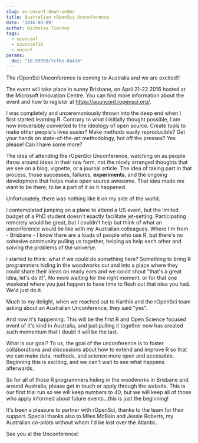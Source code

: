```yaml
---
slug: au-unconf-down-under
title: Australian rOpenSci Unconference
date: '2016-03-09'
author: Nicholas Tierney
tags:
  - ozunconf
  - ozunconf16
  - unconf
params:
  doi: "10.59350/tcfbn-0a416"
---
```


The rOpenSci Unconference is coming to Australia and we are excited!!

The event will take place in sunny Brisbane, on April 21-22 2016 hosted at the Microsoft Innovation Centre. You can find more information about the event and how to register at https://auunconf.ropensci.org/.

I was completely and unceremoniously thrown into the deep end when I first started learning R. Contrary to what I initially thought possible, I am now irreversibly converted to the ideology of open source. Create tools to make other people's lives easier? Make methods easily reproducible? Get your hands on state-of-the-art methodology, hot off the presses? Yes please! Can I have some more?

The idea of attending the rOpenSci Unconference, watching on as people throw around ideas in their raw form, not the nicely arranged thoughts that we see on a blog, vignette, or a journal article. The idea of taking part in that process, those successes, failures, __experiments__, and the ongoing development that helps make open source awesome. That _idea_ made me want to be there, to be a part of it as it happened.

Unfortunately, there was nothing like it on my side of the world.

I contemplated jumping on a plane to attend a US event, but the limited budget of a PhD student doesn't exactly facilitate jet-setting. Participating remotely would be great, but I couldn't help but think of what an unconference would be like with my Australian colleagues. Where I'm from - Brisbane - I know there are a loads of people who use R, but there's no cohesive community pulling us together, helping us help each other and solving the problems of the universe.

I started to think: what if we could do something here? Something to bring R programmers hiding in the woodworks out and into a place where they could share their ideas on ready ears and we could shout "that's a great idea, let's do it!". No more waiting for the right moment, or for that one weekend where you just happen to have time to flesh out that idea you had. We'd just do it.

Much to my delight, when we reached out to Karthik and the rOpenSci team asking about an Australian Unconference, they said "yes".

And now it's happening. This will be the first R and Open Science focused event of it's kind in Australia, and just pulling it together now has created such momentum that I doubt it will be the last.

What is our goal? To us, the goal of the unconference is to foster collaborations and discussions about how to extend and improve R so that we can make data, methods, and science more open and accessible. Beginning this is exciting, and we can't wait to see what happens afterwards.

So for all of those R programmers hiding in the woodworks in Brisbane and around Australia, please get in touch or apply through the website. This is our first trial run so we will keep numbers to 40, but we will keep all of those who apply informed about future events…this is just the beginning!

It's been a pleasure to partner with rOpenSci, thanks to the team for their support. Special thanks also to Miles McBain and Jessie Roberts, my Australian co-pilots without whom I'd be lost over the Atlantic.

See you at the Unconference!
